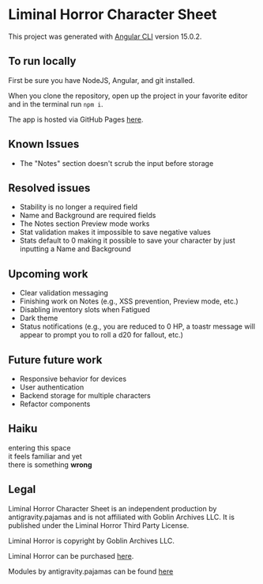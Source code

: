 # Liminal Horror Character Sheet

This project was generated with [Angular CLI](https://github.com/angular/angular-cli) version 15.0.2.

## To run locally
First be sure you have NodeJS, Angular, and git installed. 

When you clone the repository, open up the project in your favorite editor and in the terminal run `npm i`.

The app is hosted via GitHub Pages [here](https://antigravitypajamas.github.io/liminal-horror-character-sheet/).

## Known Issues
- The "Notes" section doesn't scrub the input before storage

## Resolved issues
- Stability is no longer a required field
- Name and Background are required fields
- The Notes section Preview mode works
- Stat validation makes it impossible to save negative values
- Stats default to 0 making it possible to save your character by just inputting a Name and Background

## Upcoming work
- Clear validation messaging
- Finishing work on Notes (e.g., XSS prevention, Preview mode, etc.)
- Disabling inventory slots when Fatigued
- Dark theme
- Status notifications (e.g., you are reduced to 0 HP, a toastr message will appear to prompt you to roll a d20 for fallout, etc.)

## Future future work
- Responsive behavior for devices
- User authentication
- Backend storage for multiple characters
- Refactor components

## Haiku
entering this space\
it feels familiar and yet\
there is something **wrong**

## Legal
Liminal Horror Character Sheet is an independent production by antigravity.pajamas and is not affiliated with Goblin Archives LLC. It is published under the Liminal Horror Third Party License.

Liminal Horror is copyright by Goblin Archives LLC.

Liminal Horror can be purchased [here](https://goblinarchives.itch.io/liminal-horror).

Modules by antigravity.pajamas can be found [here](https://antigravitypajamas.itch.io/)
